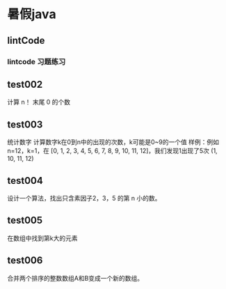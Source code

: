 暑假java
========

lintCode 
-------
### lintcode 习题练习
## test002
计算  n！ 末尾 0 的个数

## test003
 统计数字
计算数字k在0到n中的出现的次数，k可能是0~9的一个值
样例：例如n=12，k=1，在 [0, 1, 2, 3, 4, 5, 6, 7, 8, 9, 10, 11, 12]，我们发现1出现了5次 (1, 10, 11, 12)

## test004
设计一个算法，找出只含素因子2，3，5 的第 n 小的数。


## test005
在数组中找到第k大的元素

## test006
合并两个排序的整数数组A和B变成一个新的数组。

